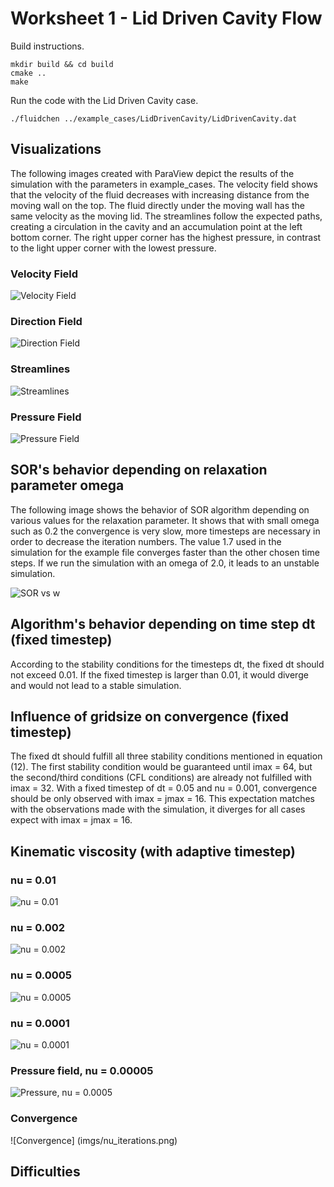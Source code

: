 # Worksheet 1 - Lid Driven Cavity Flow

Build instructions.
```shell
mkdir build && cd build
cmake ..
make
```

Run the code with the Lid Driven Cavity case.
```shell
./fluidchen ../example_cases/LidDrivenCavity/LidDrivenCavity.dat
```

## Visualizations
The following images created with ParaView depict the results of the simulation with the parameters in example_cases. The velocity field shows that the velocity of the fluid decreases with increasing distance from the moving wall on the top. The fluid directly under the moving wall has the same velocity as the moving lid. The streamlines follow the expected paths, creating a circulation in the cavity and an accumulation point at the left bottom corner. The right upper corner has the highest pressure, in contrast to the light upper corner with the lowest pressure. 

### Velocity Field
![Velocity Field](imgs/velocity_field.png)
### Direction Field
![Direction Field](imgs/direction_field.png)
### Streamlines
![Streamlines](imgs/streamlines.png)
### Pressure Field
![Pressure Field](imgs/pressure_field.png)

## SOR's behavior depending on relaxation parameter omega
The following image shows the behavior of SOR algorithm depending on various values for the relaxation parameter. It shows that with small omega such as 0.2 the convergence is very slow, more timesteps are necessary in order to decrease the iteration numbers. The value 1.7 used in the simulation for the example file converges faster than the other chosen time steps. If we run the simulation with an omega of 2.0, it leads to an unstable simulation. 

![SOR vs w](imgs/sorbehavior.jpg)



## Algorithm's behavior depending on time step dt (fixed timestep)

According to the stability conditions for the timesteps dt, the fixed dt should not exceed 0.01. If the fixed timestep is larger than 0.01, it would diverge and would not lead to a stable simulation.

## Influence of gridsize on convergence (fixed timestep)
The fixed dt should fulfill all three stability conditions mentioned in equation (12). The first stability condition would be guaranteed until imax = 64, but the second/third conditions (CFL conditions) are already not fulfilled with imax = 32. With a fixed timestep of dt = 0.05 and nu = 0.001, convergence should be only observed with imax = jmax = 16. This expectation matches with the observations made with the simulation, it diverges for all cases expect with imax = jmax = 16.

## Kinematic viscosity (with adaptive timestep)

### nu = 0.01
![nu = 0.01](imgs/nu_0.01.png)
### nu = 0.002
![nu = 0.002](imgs/nu_0.002.png)
### nu = 0.0005
![nu = 0.0005](imgs/nu_0.0005.png)
### nu = 0.0001
![nu = 0.0001](imgs/nu_0.0001.png)
### Pressure field, nu = 0.00005
![Pressure, nu = 0.0005](imgs/nu_0.0005_pressure.png)

### Convergence
![Convergence] (imgs/nu_iterations.png)


## Difficulties


